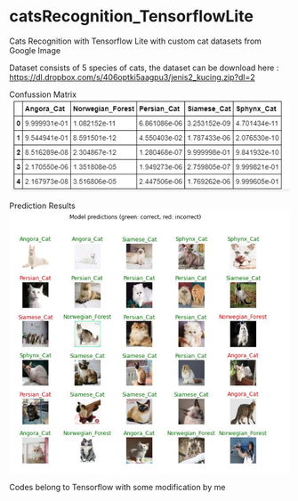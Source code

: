 # catsRecognition_TensorflowLite
Cats Recognition with Tensorflow Lite with custom cat datasets from Google Image

Dataset consists of 5 species of cats, the dataset can be download here : https://dl.dropbox.com/s/406optki5aagpu3/jenis2_kucing.zip?dl=2


Confussion Matrix
![](Images/confussion.JPG)

Prediction Results
![](Images/prediction.JPG)


Codes belong to Tensorflow with some modification by me
